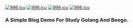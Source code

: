 [![996.icu](https://img.shields.io/badge/link-996.icu-red.svg)](https://996.icu)
[![996.icu](https://img.shields.io/badge/link-996.icu-blue.svg)](https://996.icu)
[![996.icu](https://img.shields.io/badge/link-996.icu-greed.svg)](https://996.icu)
[![996.icu](https://img.shields.io/badge/link-996.icu-yellow.svg)](https://996.icu)
### A Simple Blog Demo For Study Golang And Beego.

